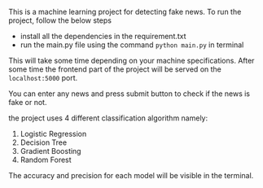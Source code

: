 This is a machine learning project for detecting fake news.
To run the project, follow the below steps

- install all the dependencies in the requirement.txt
- run the main.py file using the command ```python main.py``` in terminal

This will take some time depending on your machine specifications.
After some time the frontend part of the project will be served on the ```localhost:5000``` port.

You can enter any news and press submit button to check if the news is fake or not.

the project uses 4 different classification algorithm namely:

1. Logistic Regression
2.	Decision Tree
3.	Gradient Boosting
4.	Random Forest

The accuracy and precision for each model will be visible in the terminal.